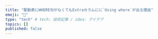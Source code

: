 ```yaml
---
title: "駆動表にWHERE句がなくてもExtraカラムにに`Using where`が出る理由"
emoji: "📑"
type: "tech" # tech: 技術記事 / idea: アイデア
topics: []
published: false
---
```

